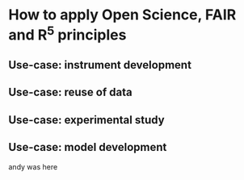 # How to apply Open Science, FAIR and R<sup>5</sup> principles

## Use-case: instrument development

## Use-case: reuse of data

## Use-case: experimental study

## Use-case: model development

andy was here

